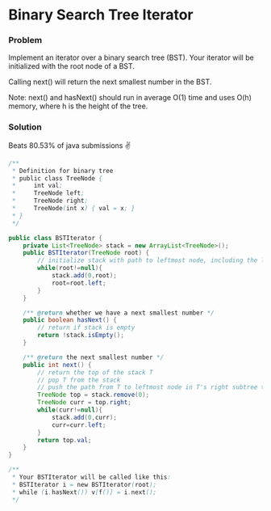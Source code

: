 # Binary Search Tree Iterator
### Problem
Implement an iterator over a binary search tree (BST). Your iterator will be initialized with the root node of a BST.

Calling next() will return the next smallest number in the BST.

Note: next() and hasNext() should run in average O(1) time and uses O(h) memory, where h is the height of the tree.

### Solution
Beats 80.53% of java submissions ✌️
``` java
/**
 * Definition for binary tree
 * public class TreeNode {
 *     int val;
 *     TreeNode left;
 *     TreeNode right;
 *     TreeNode(int x) { val = x; }
 * }
 */

public class BSTIterator {
    private List<TreeNode> stack = new ArrayList<TreeNode>();
    public BSTIterator(TreeNode root) {
        // initialize stack with path to leftmost node, including the leftmost node
        while(root!=null){
            stack.add(0,root);
            root=root.left;
        }
    }

    /** @return whether we have a next smallest number */
    public boolean hasNext() {
        // return if stack is empty
        return !stack.isEmpty();
    }

    /** @return the next smallest number */
    public int next() {
        // return the top of the stack T
        // pop T from the stack
        // push the path from T to leftmost node in T's right subtree to the stack
        TreeNode top = stack.remove(0);
        TreeNode curr = top.right;
        while(curr!=null){
            stack.add(0,curr);
            curr=curr.left;
        }
        return top.val;
    }
}

/**
 * Your BSTIterator will be called like this:
 * BSTIterator i = new BSTIterator(root);
 * while (i.hasNext()) v[f()] = i.next();
 */
```

